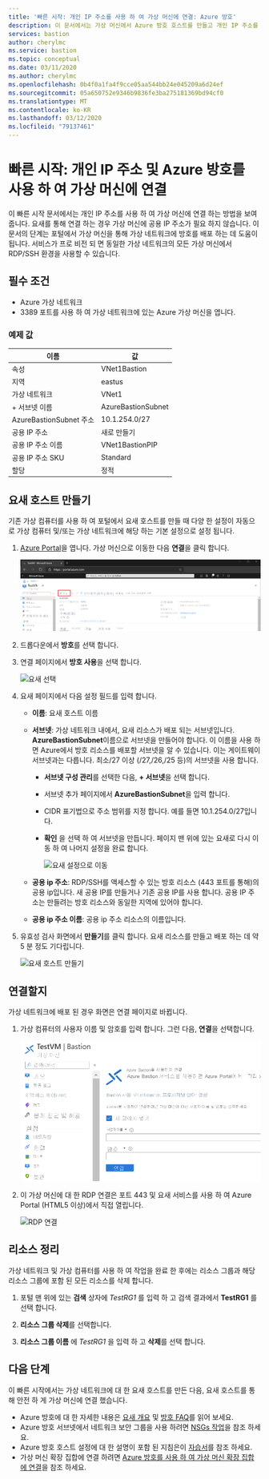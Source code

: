```yaml
---
title: '빠른 시작: 개인 IP 주소를 사용 하 여 가상 머신에 연결: Azure 방호'
description: 이 문서에서는 가상 머신에서 Azure 방호 호스트를 만들고 개인 IP 주소를 사용 하 여 안전 하 게 연결 하는 방법에 대해 알아봅니다.
services: bastion
author: cherylmc
ms.service: bastion
ms.topic: conceptual
ms.date: 03/11/2020
ms.author: cherylmc
ms.openlocfilehash: 0b4f0a1fa4f9cce05aa544bb24e045209a6d24ef
ms.sourcegitcommit: 05a650752e9346b9836fe3ba275181369bd94cf0
ms.translationtype: MT
ms.contentlocale: ko-KR
ms.lasthandoff: 03/12/2020
ms.locfileid: "79137461"
---
```

# <a name="quickstart-connect-to-a-virtual-machine-using-a-private-ip-address-and-azure-bastion"></a>빠른 시작: 개인 IP 주소 및 Azure 방호를 사용 하 여 가상 머신에 연결

이 빠른 시작 문서에서는 개인 IP 주소를 사용 하 여 가상 머신에 연결 하는 방법을 보여 줍니다. 요새를 통해 연결 하는 경우 가상 머신에 공용 IP 주소가 필요 하지 않습니다. 이 문서의 단계는 포털에서 가상 머신을 통해 가상 네트워크에 방호를 배포 하는 데 도움이 됩니다. 서비스가 프로 비전 되 면 동일한 가상 네트워크의 모든 가상 머신에서 RDP/SSH 환경을 사용할 수 있습니다.

## <a name="prereq"></a>필수 조건

* Azure 가상 네트워크
* 3389 포트를 사용 하 여 가상 네트워크에 있는 Azure 가상 머신을 엽니다.

### <a name="example-values"></a>예제 값

|**이름** | **값** |
| --- | --- |
| 속성 |  VNet1Bastion |
| 지역 | eastus |
| 가상 네트워크 |  VNet1 |
| + 서브넷 이름 | AzureBastionSubnet |
| AzureBastionSubnet 주소 |  10.1.254.0/27 |
| 공용 IP 주소 |  새로 만들기 |
| 공용 IP 주소 이름 | VNet1BastionPIP  |
| 공용 IP 주소 SKU |  Standard  |
| 할당  | 정적 |

## <a name="createvmset"></a>요새 호스트 만들기

기존 가상 컴퓨터를 사용 하 여 포털에서 요새 호스트를 만들 때 다양 한 설정이 자동으로 가상 컴퓨터 및/또는 가상 네트워크에 해당 하는 기본 설정으로 설정 됩니다.

1. [Azure Portal](https://portal.azure.com)을 엽니다. 가상 머신으로 이동한 다음 **연결**을 클릭 합니다.

   ![가상 컴퓨터 설정](./media/quickstart-host-portal/vm-settings.png)
1. 드롭다운에서 **방호**를 선택 합니다.
1. 연결 페이지에서 **방호 사용**을 선택 합니다.

   ![요새 선택](./media/quickstart-host-portal/select-bastion.png)

1. 요새 페이지에서 다음 설정 필드를 입력 합니다.

   * **이름**: 요새 호스트 이름
   * **서브넷**: 가상 네트워크 내에서, 요새 리소스가 배포 되는 서브넷입니다. **AzureBastionSubnet**이름으로 서브넷을 만들어야 합니다. 이 이름을 사용 하면 Azure에서 방호 리소스를 배포할 서브넷을 알 수 있습니다. 이는 게이트웨이 서브넷과는 다릅니다. 최소/27 이상 (/27,/26,/25 등)의 서브넷을 사용 합니다.
   
      * **서브넷 구성 관리**를 선택한 다음, **+ 서브넷**을 선택 합니다.
      * 서브넷 추가 페이지에서 **AzureBastionSubnet**을 입력 합니다.
      * CIDR 표기법으로 주소 범위를 지정 합니다. 예를 들면 10.1.254.0/27입니다.
      * **확인** 을 선택 하 여 서브넷을 만듭니다. 페이지 맨 위에 있는 요새로 다시 이동 하 여 나머지 설정을 완료 합니다.

         ![요새 설정으로 이동](./media/quickstart-host-portal/navigate-bastion.png)
   * **공용 ip 주소**: RDP/SSH를 액세스할 수 있는 방호 리소스 (443 포트를 통해)의 공용 ip입니다. 새 공용 IP를 만들거나 기존 공용 IP를 사용 합니다. 공용 IP 주소는 만들려는 방호 리소스와 동일한 지역에 있어야 합니다.
   * **공용 ip 주소 이름**: 공용 ip 주소 리소스의 이름입니다.
1. 유효성 검사 화면에서 **만들기**를 클릭 합니다. 요새 리소스를 만들고 배포 하는 데 약 5 분 정도 기다립니다.

   ![요새 호스트 만들기](./media/quickstart-host-portal/bastion-settings.png)

## <a name="connect"></a>연결할지

가상 네트워크에 배포 된 경우 화면은 연결 페이지로 바뀝니다.

1. 가상 컴퓨터의 사용자 이름 및 암호를 입력 합니다. 그런 다음, **연결**을 선택합니다.

   ![연결](./media/quickstart-host-portal/connect.png)
1. 이 가상 머신에 대 한 RDP 연결은 포트 443 및 요새 서비스를 사용 하 여 Azure Portal (HTML5 이상)에서 직접 열립니다.

   ![RDP 연결](./media/quickstart-host-portal/443-rdp.png)

## <a name="clean-up-resources"></a>리소스 정리

가상 네트워크 및 가상 컴퓨터를 사용 하 여 작업을 완료 한 후에는 리소스 그룹과 해당 리소스 그룹에 포함 된 모든 리소스를 삭제 합니다.

1. 포털 맨 위에 있는 **검색** 상자에 *TestRG1* 를 입력 하 고 검색 결과에서 **TestRG1** 를 선택 합니다.

2. **리소스 그룹 삭제**를 선택합니다.

3. **리소스 그룹 이름** 에 *TestRG1* 을 입력 하 고 **삭제**를 선택 합니다.

## <a name="next-steps"></a>다음 단계

이 빠른 시작에서는 가상 네트워크에 대 한 요새 호스트를 만든 다음, 요새 호스트를 통해 안전 하 게 가상 머신에 연결 했습니다.

* Azure 방호에 대 한 자세한 내용은 [요새 개요](bastion-overview.md) 및 [방호 FAQ](bastion-faq.md)를 읽어 보세요.
* Azure 방호 서브넷에서 네트워크 보안 그룹을 사용 하려면 [NSGs 작업](bastion-nsg.md)을 참조 하세요.
* Azure 방호 호스트 설정에 대 한 설명이 포함 된 지침은이 [자습서](bastion-create-host-portal.md)를 참조 하세요.
* 가상 머신 확장 집합에 연결 하려면 [Azure 방호를 사용 하 여 가상 머신 확장 집합에 연결](bastion-connect-vm-scale-set.md)을 참조 하세요.